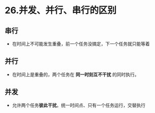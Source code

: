 # 26.并发、并行、串行的区别

## 串行

- 在时间上不可能发生重叠，前一个任务没搞定，下一个任务就只能等着

## 并行

- 在时间上是重叠的，两个任务在 **同一时刻互不干扰** 的同时执行。

## 并发

- 允许两个任务**彼此干扰**。统一时间点、只有一个任务运行，交替执行
